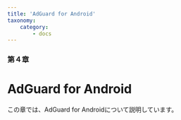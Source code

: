 ```yaml
---
title: 'AdGuard for Android'
taxonomy:
    category:
        - docs
---
```


### 第４章

# AdGuard for Android

この章では、AdGuard for Androidについて説明しています。
